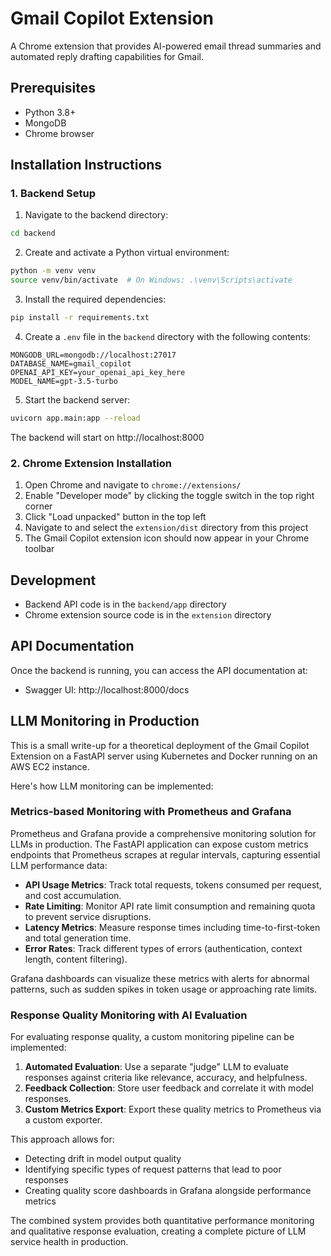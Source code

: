 # Gmail Copilot Extension

A Chrome extension that provides AI-powered email thread summaries and automated reply drafting capabilities for Gmail.

## Prerequisites

- Python 3.8+
- MongoDB
- Chrome browser

## Installation Instructions

### 1. Backend Setup

1. Navigate to the backend directory:
```bash
cd backend
```

2. Create and activate a Python virtual environment:
```bash
python -m venv venv
source venv/bin/activate  # On Windows: .\venv\Scripts\activate
```

3. Install the required dependencies:
```bash
pip install -r requirements.txt
```

4. Create a `.env` file in the `backend` directory with the following contents:
```
MONGODB_URL=mongodb://localhost:27017
DATABASE_NAME=gmail_copilot
OPENAI_API_KEY=your_openai_api_key_here
MODEL_NAME=gpt-3.5-turbo
```

5. Start the backend server:
```bash
uvicorn app.main:app --reload
```

The backend will start on http://localhost:8000

### 2. Chrome Extension Installation

1. Open Chrome and navigate to `chrome://extensions/`
2. Enable "Developer mode" by clicking the toggle switch in the top right corner
3. Click "Load unpacked" button in the top left
4. Navigate to and select the `extension/dist` directory from this project
5. The Gmail Copilot extension icon should now appear in your Chrome toolbar

## Development

- Backend API code is in the `backend/app` directory
- Chrome extension source code is in the `extension` directory

## API Documentation

Once the backend is running, you can access the API documentation at:
- Swagger UI: http://localhost:8000/docs

## LLM Monitoring in Production
This is a small write-up for a theoretical deployment of the Gmail Copilot Extension on a FastAPI server using Kubernetes and Docker running on an AWS EC2 instance. 

Here's how LLM monitoring can be implemented:

### Metrics-based Monitoring with Prometheus and Grafana
Prometheus and Grafana provide a comprehensive monitoring solution for LLMs in production. The FastAPI application can expose custom metrics endpoints that Prometheus scrapes at regular intervals, capturing essential LLM performance data:

- **API Usage Metrics**: Track total requests, tokens consumed per request, and cost accumulation.
- **Rate Limiting**: Monitor API rate limit consumption and remaining quota to prevent service disruptions.
- **Latency Metrics**: Measure response times including time-to-first-token and total generation time.
- **Error Rates**: Track different types of errors (authentication, context length, content filtering).

Grafana dashboards can visualize these metrics with alerts for abnormal patterns, such as sudden spikes in token usage or approaching rate limits.

### Response Quality Monitoring with AI Evaluation
For evaluating response quality, a custom monitoring pipeline can be implemented:

1. **Automated Evaluation**: Use a separate "judge" LLM to evaluate responses against criteria like relevance, accuracy, and helpfulness.
2. **Feedback Collection**: Store user feedback and correlate it with model responses.
3. **Custom Metrics Export**: Export these quality metrics to Prometheus via a custom exporter.

This approach allows for:
- Detecting drift in model output quality
- Identifying specific types of request patterns that lead to poor responses
- Creating quality score dashboards in Grafana alongside performance metrics

The combined system provides both quantitative performance monitoring and qualitative response evaluation, creating a complete picture of LLM service health in production.
